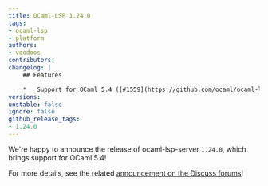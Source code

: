 ```yaml
---
title: OCaml-LSP 1.24.0
tags:
- ocaml-lsp
- platform
authors:
- voodoos
contributors:
changelog: |
    ## Features

    *   Support for OCaml 5.4 ([#1559](https://github.com/ocaml/ocaml-lsp/pull/1559))
versions:
unstable: false
ignore: false
github_release_tags:
- 1.24.0
---
```


We're happy to announce the release of ocaml-lsp-server `1.24.0`, which brings support for OCaml 5.4!

For more details, see the related [announcement on the Discuss forums](https://discuss.ocaml.org/t/ann-new-releases-of-merlin-5-6-and-ocaml-lsp-1-24-0/)!